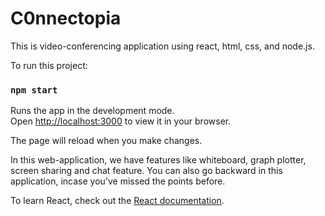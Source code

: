 # C0nnectopia

This is video-conferencing application using react, html, css, and node.js.


To run this project:
### `npm start`

Runs the app in the development mode.\
Open [http://localhost:3000](http://localhost:3000) to view it in your browser.

The page will reload when you make changes.

In this web-application, we have features like whiteboard, graph plotter, screen sharing and chat feature.
You can also go backward in this application, incase you've missed the points before.


To learn React, check out the [React documentation](https://reactjs.org/).
